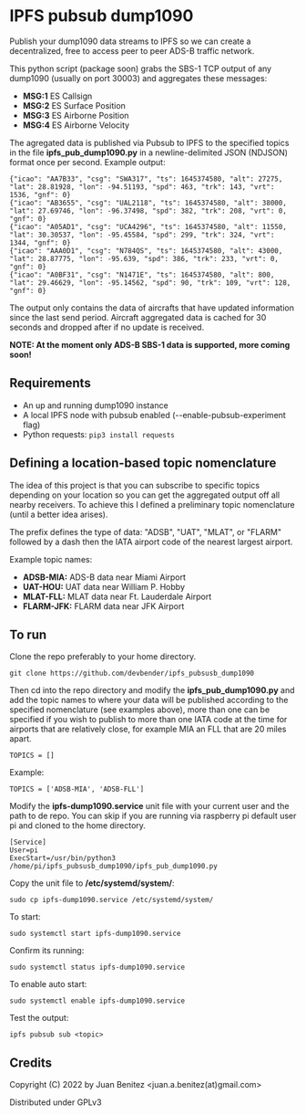 # IPFS pubsub dump1090

Publish your dump1090 data streams to IPFS so we can create a decentralized, free to access peer to peer ADS-B traffic network.

This python script (package soon) grabs the SBS-1 TCP output of any dump1090 (usually on port 30003) and aggregates these messages:

* __MSG:1__ ES Callsign
* __MSG:2__ ES Surface Position
* __MSG:3__ ES Airborne Position
* __MSG:4__ ES Airborne Velocity

The agregated data is published via Pubsub to IPFS to the specified topics in the file __ipfs_pub_dump1090.py__ in a newline-delimited JSON (NDJSON) format once per second. Example output:
```
{"icao": "AA7B33", "csg": "SWA317", "ts": 1645374580, "alt": 27275, "lat": 28.81928, "lon": -94.51193, "spd": 463, "trk": 143, "vrt": 1536, "gnf": 0}
{"icao": "AB3655", "csg": "UAL2118", "ts": 1645374580, "alt": 38000, "lat": 27.69746, "lon": -96.37498, "spd": 382, "trk": 208, "vrt": 0, "gnf": 0}
{"icao": "A05AD1", "csg": "UCA4296", "ts": 1645374580, "alt": 11550, "lat": 30.30537, "lon": -95.45584, "spd": 299, "trk": 324, "vrt": 1344, "gnf": 0}
{"icao": "AAA0D1", "csg": "N784QS", "ts": 1645374580, "alt": 43000, "lat": 28.87775, "lon": -95.639, "spd": 386, "trk": 233, "vrt": 0, "gnf": 0}
{"icao": "A0BF31", "csg": "N1471E", "ts": 1645374580, "alt": 800, "lat": 29.46629, "lon": -95.14562, "spd": 90, "trk": 109, "vrt": 128, "gnf": 0}
```

The output only contains the data of aircrafts that have updated information since the last send period. Aircraft aggregated data is cached for 30 seconds and dropped after if no update is received.

__NOTE: At the moment only ADS-B SBS-1 data is supported, more coming soon!__


## Requirements

* An up and running dump1090 instance
* A local IPFS node with pubsub enabled (--enable-pubsub-experiment flag)
* Python requests: `pip3 install requests`


## Defining a location-based topic nomenclature

The idea of this project is that you can subscribe to specific topics depending on your location so you can get the aggregated output off all nearby receivers. To achieve this I defined a preliminary topic nomenclature (until a better idea arises).

The prefix defines the type of data: "ADSB", "UAT", "MLAT", or "FLARM" followed by a dash then the IATA airport code of the nearest largest airport.

Example topic names:

* __ADSB-MIA:__ ADS-B data near Miami Airport
* __UAT-HOU:__  UAT data near William P. Hobby
* __MLAT-FLL:__  MLAT data near Ft. Lauderdale Airport
* __FLARM-JFK:__ FLARM data near JFK Airport


## To run

Clone the repo preferably to your home directory.
```
git clone https://github.com/devbender/ipfs_pubsusb_dump1090
```

Then cd into the repo directory and modify the __ipfs_pub_dump1090.py__ and add the topic names to where your data will be published according to the specified nomenclature (see examples above), more than one can be specified if you wish to publish to more than one IATA code at the time for airports that are relatively close, for example MIA an FLL that are 20 miles apart.
```
TOPICS = []
```
Example: 
```
TOPICS = ['ADSB-MIA', 'ADSB-FLL']
```

Modify the __ipfs-dump1090.service__ unit file with your current user and the path to de repo. You can skip if you are running via raspberry pi default user pi and cloned to the home directory.
```
[Service]
User=pi
ExecStart=/usr/bin/python3 /home/pi/ipfs_pubsusb_dump1090/ipfs_pub_dump1090.py
```

Copy the unit file to __/etc/systemd/system/__: 
```
sudo cp ipfs-dump1090.service /etc/systemd/system/
```

To start:
```
sudo systemctl start ipfs-dump1090.service
```

Confirm its running:
```
sudo systemctl status ipfs-dump1090.service
```

To enable auto start:
```
sudo systemctl enable ipfs-dump1090.service
```

Test the output:
```
ipfs pubsub sub <topic>
```


## Credits

Copyright (C) 2022 by Juan Benitez   <juan.a.benitez(at)gmail.com>

Distributed under GPLv3
